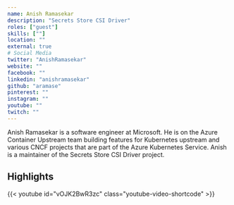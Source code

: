 ```yaml
---
name: Anish Ramasekar
description: "Secrets Store CSI Driver"
roles: ["guest"]
skills: [""]
location: ""
external: true
# Social Media 
twitter: "AnishRamasekar"
website: ""
facebook: ""
linkedin: "anishramasekar"
github: "aramase"
pinterest: ""
instagram: ""
youtube: ""
twitch: ""
---
```


<!-- markdownlint-disable-next-line MD041-->
Anish Ramasekar is a software engineer at Microsoft. He is on the Azure Container Upstream team building features for Kubernetes upstream and various CNCF projects that are part of the Azure Kubernetes Service. Anish is a maintainer of the Secrets Store CSI Driver project.

<!--more-->
## Highlights

{{< youtube id="vOJK2BwR3zc" class="youtube-video-shortcode" >}}
